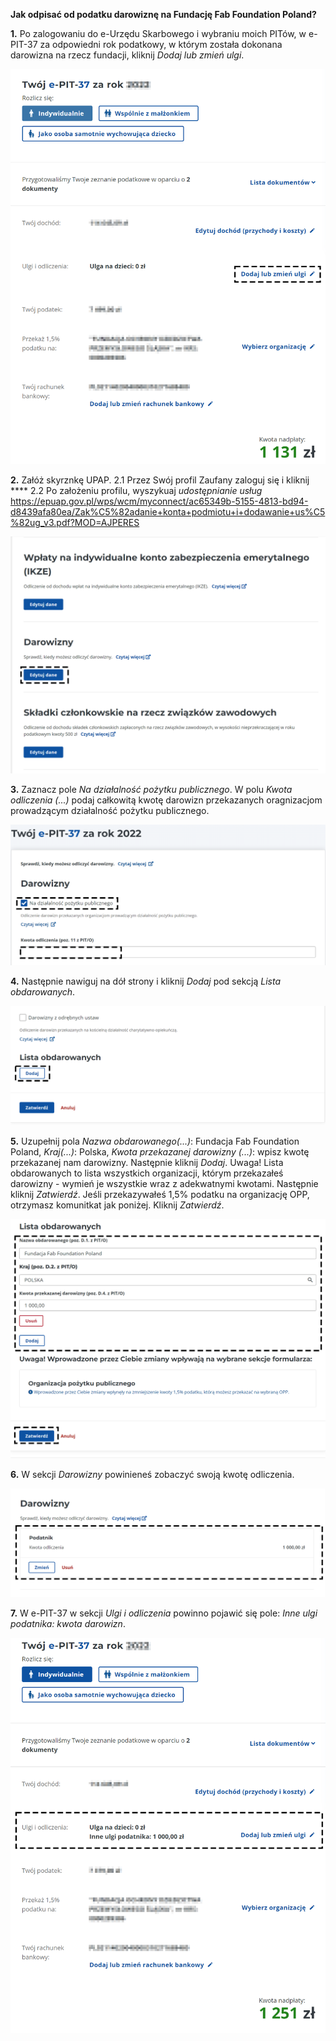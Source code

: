 

**Jak odpisać od podatku darowiznę na Fundację Fab Foundation Poland?**


**1.** Po zalogowaniu do e-Urzędu Skarbowego i wybraniu moich PITów, w e-PIT-37 za odpowiedni rok podatkowy, w którym została dokonana darowizna na rzecz fundacji, kliknij *Dodaj lub zmień ulgi*.


![](./assets/1.png)


**2.** Załóż skyrznkę UPAP.
2.1 Przez Swój profil Zaufany zaloguj się i kliknij ****
2.2 Po założeniu profilu, wyszykuaj *udostępnianie usług*
https://epuap.gov.pl/wps/wcm/myconnect/ac65349b-5155-4813-bd94-d8439afa80ea/Zak%C5%82adanie+konta+podmiotu+i+dodawanie+us%C5%82ug_v3.pdf?MOD=AJPERES

![](./assets/2.png)


**3.** Zaznacz pole *Na działalność pożytku publicznego*. W polu *Kwota odliczenia (...)* podaj całkowitą kwotę darowizn przekazanych oragnizacjom prowadzącym działalność pożytku publicznego.


![](./assets/3.png)


**4.** Następnie nawiguj na dół strony i kliknij *Dodaj* pod sekcją *Lista obdarowanych*.


![](./assets/4.png)


**5.** Uzupełnij pola *Nazwa obdarowanego(...)*: Fundacja Fab Foundation Poland, *Kraj(...)*: Polska, *Kwota przekazanej darowizny (...)*: wpisz kwotę przekazanej nam darowizny. Następnie kliknij *Dodaj*. Uwaga! Lista obdarowanych to lista wszystkich organizacji, którym przekazałeś darowizny - wymień je wszystkie wraz z adekwatnymi kwotami.  Następnie kliknij *Zatwierdź*. Jeśli przekazywałeś 1,5% podatku na organizację OPP, otrzymasz komunitkat jak poniżej. Kliknij *Zatwierdź*.

![](./assets/5.png)

**6.** W sekcji *Darowizny* powinieneś zobaczyć swoją kwotę odliczenia.

![](./assets/6.png)

**7.** W e-PIT-37 w sekcji *Ulgi i odliczenia* powinno pojawić się pole: *Inne ulgi podatnika: kwota darowizn*.

![](./assets/7.png)
